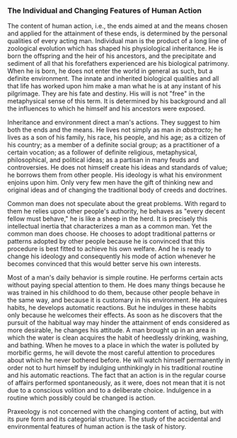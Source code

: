 ### The Individual and Changing Features of Human Action

The content of human action, i.e., the ends aimed at and the means chosen and applied for the attainment of these ends, is determined by the personal qualities of every acting man. Individual man is the product of a long line of zoological evolution which has shaped his physiological inheritance. He is born the offspring and the heir of his ancestors, and the precipitate and sediment of all that his forefathers experienced are his biological patrimony. When he is born, he does not enter the world in general as such, but a definite environment. The innate and inherited biological qualities and all that life has worked upon him make a man what he is at any instant of his pilgrimage. They are his fate and destiny. His will is not "free" in the metaphysical sense of this term. It is determined by his background and all the influences to which he himself and his ancestors were exposed.

Inheritance and environment direct a man's actions. They suggest to him both the ends and the means. He lives not simply as man *in abstracto*; he lives as a son of his family, his race, his people, and his age; as a citizen of his country; as a member of a definite social group; as a practitioner of a certain vocation; as a follower of definite religious, metaphysical, philosophical, and political ideas; as a partisan in many feuds and controversies. He does not himself create his ideas and standards of value; he borrows them from other people. His ideology is what his environment enjoins upon him. Only very few men have the gift of thinking new and original ideas and of changing the traditional body of creeds and doctrines.

Common man does not speculate about the great problems. With regard to them he relies upon other people's authority, he behaves as "every decent fellow must behave," he is like a sheep in the herd. It is precisely this intellectual inertia that characterizes a man as a common man. Yet the common man does choose. He chooses to adopt traditional patterns or patterns adopted by other people because he is convinced that this procedure is best fitted to achieve his own welfare. And he is ready to change his ideology and consequently his mode of action whenever he becomes convinced that this would better serve his own interests.

Most of a man's daily behavior is simple routine. He performs certain acts without paying special attention to them. He does many things because he was trained in his childhood to do them, because other people behave in the same way, and because it is customary in his environment. He acquires habits, he develops automatic reactions. But he indulges in these habits only because he welcomes their effects. As soon as he discovers that the pursuit of the habitual way may hinder the attainment of ends considered as more desirable, he changes his attitude. A man brought up in an area in which the water is clean acquires the habit of heedlessly drinking, washing, and bathing. When he moves to a place in which the water is polluted by morbific germs, he will devote the most careful attention to procedures about which he never bothered before. He will watch himself permanently in order not to hurt himself by indulging unthinkingly in his traditional routine and his automatic reactions. The fact that an action is in the regular course of affairs performed spontaneously, as it were, does not mean that it is not due to a conscious volition and to a deliberate choice. Indulgence in a routine which possibly could be changed is action.

Praxeology is not concerned with the changing content of acting, but with its pure form and its categorial structure. The study of the accidental and environmental features of human action is the task of history.